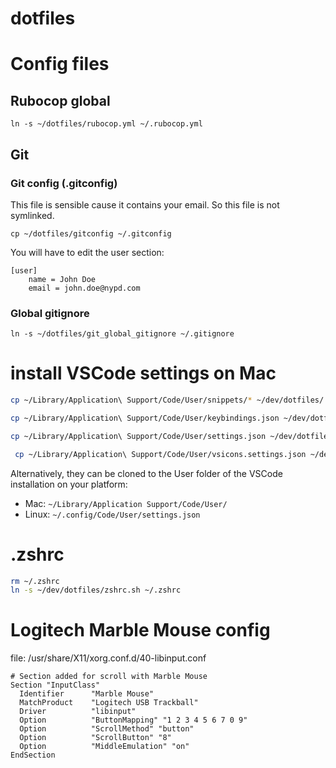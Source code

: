 dotfiles
========

# Config files

## Rubocop global

```
ln -s ~/dotfiles/rubocop.yml ~/.rubocop.yml
```

## Git

### Git config (.gitconfig)

This file is sensible cause it contains your email. So this file is not symlinked.

```
cp ~/dotfiles/gitconfig ~/.gitconfig
```

You will have to edit the user section:
```
[user]
	name = John Doe
	email = john.doe@nypd.com
```

### Global gitignore

```
ln -s ~/dotfiles/git_global_gitignore ~/.gitignore
```

# install VSCode settings on Mac

```bash
cp ~/Library/Application\ Support/Code/User/snippets/* ~/dev/dotfiles/.config/Code/User/snippets

cp ~/Library/Application\ Support/Code/User/keybindings.json ~/dev/dotfiles/.config/Code/User/keybindings.json

cp ~/Library/Application\ Support/Code/User/settings.json ~/dev/dotfiles/.config/Code/User/settings.json

 cp ~/Library/Application\ Support/Code/User/vsicons.settings.json ~/dev/dotfiles/.config/Code/User/vsicons.settings.json
```


Alternatively, they can be cloned to the User folder of the VSCode installation on your platform:

- Mac: `~/Library/Application Support/Code/User/`
- Linux: `~/.config/Code/User/settings.json`


# .zshrc

```bash
rm ~/.zshrc
ln -s ~/dev/dotfiles/zshrc.sh ~/.zshrc
```

# Logitech Marble Mouse config

file: /usr/share/X11/xorg.conf.d/40-libinput.conf

```
# Section added for scroll with Marble Mouse
Section "InputClass"
  Identifier      "Marble Mouse"
  MatchProduct    "Logitech USB Trackball"
  Driver          "libinput"
  Option          "ButtonMapping" "1 2 3 4 5 6 7 0 9"
  Option          "ScrollMethod" "button"
  Option          "ScrollButton" "8"
  Option          "MiddleEmulation" "on"
EndSection
```

